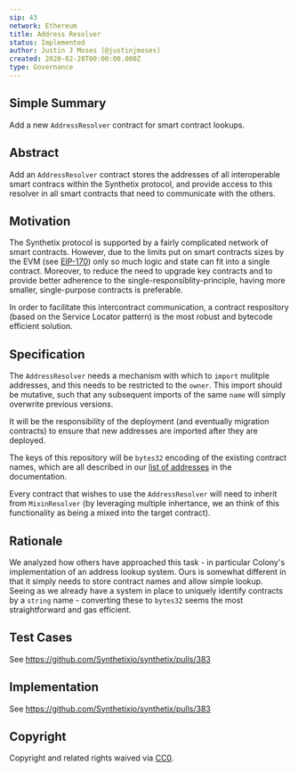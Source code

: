 ```yaml
---
sip: 43
network: Ethereum
title: Address Resolver
status: Implemented
author: Justin J Moses (@justinjmoses)
created: 2020-02-28T00:00:00.000Z
type: Governance
---
```


## Simple Summary

Add a new `AddressResolver` contract for smart contract lookups.

## Abstract

Add an `AddressResolver` contract stores the addresses of all interoperable smart contracs within the Synthetix protocol, and provide access to this resolver in all smart contracts that need to communicate with the others.

## Motivation

The Synthetix protocol is supported by a fairly complicated network of smart contracts. However, due to the limits put on smart contracts sizes by the EVM (see [EIP-170](https://github.com/ethereum/EIPs/blob/master/EIPS/eip-170.md)) only so much logic and state can fit into a single contract. Moreover, to reduce the need to upgrade key contracts and to provide better adherence to the single-responsiblity-principle, having more smaller, single-purpose contracts is preferable.

In order to facilitate this intercontract communication, a contract respository (based on the Service Locator pattern) is the most robust and bytecode efficient solution.

## Specification

The `AddressResolver` needs a mechanism with which to `import` mulitple addresses, and this needs to be restricted to the `owner`. This import should be mutative, such that any subsequent imports of the same `name` will simply overwrite previous versions.

It will be the responsibility of the deployment (and eventually migration contracts) to ensure that new addresses are imported after they are deployed.

The keys of this repository will be `bytes32` encoding of the existing contract names, which are all described in our [list of addresses](https://docs.synthetix.io/addresses/) in the documentation.

Every contract that wishes to use the `AddressResolver` will need to inherit from `MixinResolver` (by leveraging multiple inhertance, we an think of this functionality as being a mixed into the target contract).

## Rationale

We analyzed how others have approached this task - in particular Colony's implementation of an address lookup system. Ours is somewhat different in that it simply needs to store contract names and allow simple lookup. Seeing as we already have a system in place to uniquely identify contracts by a `string` name - converting these to `bytes32` seems the most straightforward and gas efficient.

## Test Cases

See https://github.com/Synthetixio/synthetix/pulls/383

## Implementation

See https://github.com/Synthetixio/synthetix/pulls/383

## Copyright

Copyright and related rights waived via [CC0](https://creativecommons.org/publicdomain/zero/1.0/).